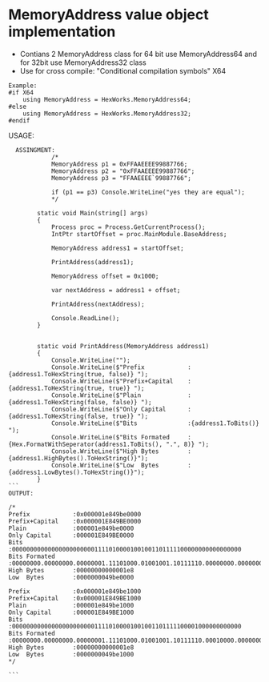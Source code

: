 # MemoryAddress value object implementation

-  Contians 2 MemoryAddress class for 64 bit use MemoryAddress64 and for 32bit use MemoryAddress32 class
-  Use for cross compile: "Conditional compilation symbols" X64

````
Example:
#if X64 
    using MemoryAddress = HexWorks.MemoryAddress64;
#else
    using MemoryAddress = HexWorks.MemoryAddress32;
#endif 
````

USAGE: 

````
  ASSINGMENT: 
            /*
            MemoryAddress p1 = 0xFFAAEEEE99887766;
            MemoryAddress p2 = "0xFFAAEEEE99887766";
            MemoryAddress p3 = "FFAAEEEE`99887766";

            if (p1 == p3) Console.WriteLine("yes they are equal");
            */

        static void Main(string[] args)
        {
            Process proc = Process.GetCurrentProcess();
            IntPtr startOffset = proc.MainModule.BaseAddress;

            MemoryAddress address1 = startOffset;

            PrintAddress(address1);

            MemoryAddress offset = 0x1000;

            var nextAddress = address1 + offset;

            PrintAddress(nextAddress);

            Console.ReadLine(); 
        }


        static void PrintAddress(MemoryAddress address1)
        {
            Console.WriteLine("");
            Console.WriteLine($"Prefix            :{address1.ToHexString(true, false)} ");
            Console.WriteLine($"Prefix+Capital    :{address1.ToHexString(true, true)} ");
            Console.WriteLine($"Plain             :{address1.ToHexString(false, false)} ");
            Console.WriteLine($"Only Capital      :{address1.ToHexString(false, true)} ");
            Console.WriteLine($"Bits              :{address1.ToBits()} ");
            Console.WriteLine($"Bits Formated     :{Hex.FormatWithSeperator(address1.ToBits(), ".", 8)} ");
            Console.WriteLine($"High Bytes        :{address1.HighBytes().ToHexString()}");
            Console.WriteLine($"Low  Bytes        :{address1.LowBytes().ToHexString()}");
        }
```
OUTPUT:

/*
Prefix            :0x000001e849be0000
Prefix+Capital    :0x000001E849BE0000
Plain             :000001e849be0000
Only Capital      :000001E849BE0000
Bits              :0000000000000000000000011110100001001001101111100000000000000000
Bits Formated     :00000000.00000000.00000001.11101000.01001001.10111110.00000000.00000000
High Bytes        :00000000000001e8
Low  Bytes        :0000000049be0000

Prefix            :0x000001e849be1000
Prefix+Capital    :0x000001E849BE1000
Plain             :000001e849be1000
Only Capital      :000001E849BE1000
Bits              :0000000000000000000000011110100001001001101111100001000000000000
Bits Formated     :00000000.00000000.00000001.11101000.01001001.10111110.00010000.00000000
High Bytes        :00000000000001e8
Low  Bytes        :0000000049be1000
*/

```
